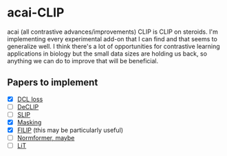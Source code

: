 # acai-CLIP

acai (all contrastive advances/improvements) CLIP is CLIP on steroids. I'm implementing every experimental add-on that I can find and that seems to generalize well. I think there's a lot of opportunities for contrastive learning applications in biology but the small data sizes are holding us back, so anything we can do to improve that will be beneficial. 

## Papers to implement
- [x] [DCL loss](https://arxiv.org/pdf/2110.06848.pdf)
- [ ] [DeCLIP](https://arxiv.org/pdf/2110.05208.pdf)
- [ ] [SLIP](https://arxiv.org/pdf/2112.12750.pdf)
- [x] [Masking](https://arxiv.org/pdf/2212.00794.pdf)
- [x] [FILIP](https://arxiv.org/pdf/2111.07783.pdf) (this may be particularly useful)
- [ ] [Normformer, maybe](https://arxiv.org/pdf/2110.09456.pdf)
- [ ] [LiT](https://arxiv.org/pdf/2111.07991.pdf)
